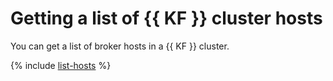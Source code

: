 # Getting a list of {{ KF }} cluster hosts

You can get a list of broker hosts in a {{ KF }} cluster.

{% include [list-hosts](../../_includes/mdb/mkf/list-hosts.md) %}
